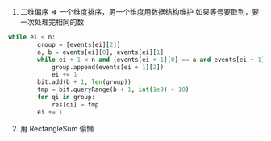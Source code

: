 1. 二维偏序 => 一个维度排序，另一个维度用数据结构维护
   如果等号要取到，要一次处理完相同的数

```py
while ei < n:
        group = [events[ei][2]]
        a, b = events[ei][0], events[ei][1]
        while ei + 1 < n and (events[ei + 1][0] == a and events[ei + 1][1] == b):
            group.append(events[ei + 1][2])
            ei += 1
        bit.add(b + 1, len(group))
        tmp = bit.queryRange(b + 1, int(1e9) + 10)
        for qi in group:
            res[qi] = tmp
        ei += 1
```

2. 用 RectangleSum 偷懒
